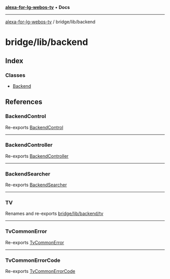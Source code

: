 [**alexa-for-lg-webos-tv**](../../../README.md) • **Docs**

***

[alexa-for-lg-webos-tv](../../../modules.md) / bridge/lib/backend

# bridge/lib/backend

## Index

### Classes

- [Backend](classes/Backend.md)

## References

### BackendControl

Re-exports [BackendControl](backend-control/classes/BackendControl.md)

***

### BackendController

Re-exports [BackendController](backend-controller/classes/BackendController.md)

***

### BackendSearcher

Re-exports [BackendSearcher](backend-searcher/classes/BackendSearcher.md)

***

### TV

Renames and re-exports [bridge/lib/backend/tv](tv/README.md)

***

### TvCommonError

Re-exports [TvCommonError](tv-common-error/classes/TvCommonError.md)

***

### TvCommonErrorCode

Re-exports [TvCommonErrorCode](tv-common-error/type-aliases/TvCommonErrorCode.md)
